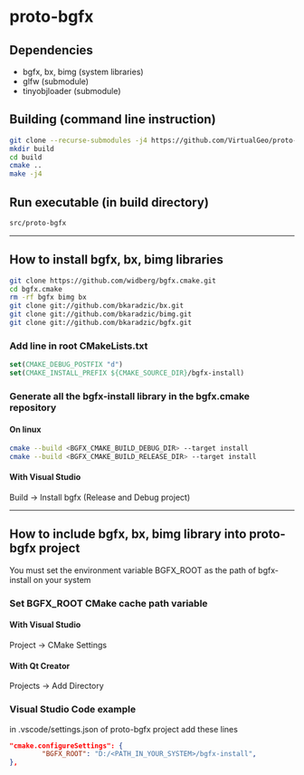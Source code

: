 # proto-bgfx

## Dependencies
* bgfx, bx, bimg (system libraries)
* glfw (submodule)
* tinyobjloader (submodule)

## Building (command line instruction)
```bash
git clone --recurse-submodules -j4 https://github.com/VirtualGeo/proto-bgfx.git
mkdir build
cd build
cmake ..
make -j4
```

## Run executable (in build directory)
```bash
src/proto-bgfx
```

---

## How to install bgfx, bx, bimg libraries
```bash
git clone https://github.com/widberg/bgfx.cmake.git
cd bgfx.cmake
rm -rf bgfx bimg bx
git clone git://github.com/bkaradzic/bx.git
git clone git://github.com/bkaradzic/bimg.git
git clone git://github.com/bkaradzic/bgfx.git
```

### Add line in root CMakeLists.txt
```cmake
set(CMAKE_DEBUG_POSTFIX "d")
set(CMAKE_INSTALL_PREFIX ${CMAKE_SOURCE_DIR}/bgfx-install)
```

### Generate all the bgfx-install library in the bgfx.cmake repository
#### On linux
```bash
cmake --build <BGFX_CMAKE_BUILD_DEBUG_DIR> --target install
cmake --build <BGFX_CMAKE_BUILD_RELEASE_DIR> --target install
```
#### With Visual Studio
Build -> Install bgfx (Release and Debug project)

---

## How to include bgfx, bx, bimg library into proto-bgfx project
You must set the environment variable BGFX_ROOT as the path of bgfx-install on your system

### Set BGFX_ROOT CMake cache path variable
#### With Visual Studio
Project -> CMake Settings
#### With Qt Creator
Projects -> Add Directory


### Visual Studio Code example
in .vscode/settings.json of proto-bgfx project add these lines
```json
"cmake.configureSettings": {
        "BGFX_ROOT": "D:/<PATH_IN_YOUR_SYSTEM>/bgfx-install",
},
```

